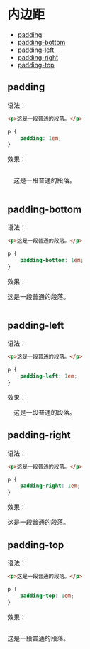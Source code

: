# 内边距

* [padding](#padding)
* [padding-bottom](#padding-bottom)
* [padding-left](#padding-left)
* [padding-right](#padding-right)
* [padding-top](#padding-top)

## padding

语法：

```html
<p>这是一段普通的段落。</p>
```

```css
p {
    padding: 1em;
}
```

效果：

<p style="padding: 1em;">这是一段普通的段落。</p>

## padding-bottom

语法：

```html
<p>这是一段普通的段落。</p>
```

```css
p {
    padding-bottom: 1em;
}
```

效果：

<p style="padding-bottom: 1em;">这是一段普通的段落。</p>

## padding-left

语法：

```html
<p>这是一段普通的段落。</p>
```

```css
p {
    padding-left: 1em;
}
```

效果：

<p style="padding-left: 1em;">这是一段普通的段落。</p>

## padding-right

语法：

```html
<p>这是一段普通的段落。</p>
```

```css
p {
    padding-right: 1em;
}
```

效果：

<p style="padding-right: 1em;">这是一段普通的段落。</p>

## padding-top

语法：

```html
<p>这是一段普通的段落。</p>
```

```css
p {
    padding-top: 1em;
}
```

效果：

<p style="padding-top: 1em;">这是一段普通的段落。</p>
